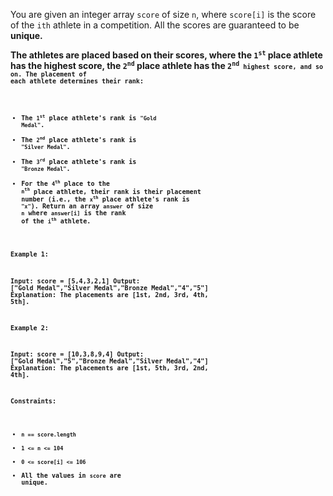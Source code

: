 You are given an integer array <code>score</code> of size <code>n</code>, where <code>score[i]</code> is the score of the <code>ith</code> athlete in a competition. All the scores are guaranteed to be <strong>unique<strong>.

The athletes are <strong>placed<strong> based on their scores, where the <code>1<sup>st</sup></code> place athlete has the highest score, the <code>2<sup>nd</sup></code> place athlete has the <code>2<sup>nd</sup><code> highest score, and so on. The placement of each athlete determines their rank:

- The <code>1<sup>st</sup></code> place athlete's rank is <code>"Gold Medal"</code>.
- The <code>2<sup>nd</sup></code> place athlete's rank is <code>"Silver Medal"</code>.
- The <code>3<sup>rd</sup></code> place athlete's rank is <code>"Bronze Medal"</code>.
- For the <code>4<sup>th</sup></code> place to the <code>n<sup>th</sup></code> place athlete, their rank is their placement number (i.e., the <code>x<sup>th</sup></code> place athlete's rank is <code>"x"</code>).
Return an array <code>answer</code> of size <code>n</code> where <code>answer[i]</code> is the <strong>rank</strong> of the <code>i<sup>th</sup></code> athlete.


<strong>Example 1:</strong>

<strong>Input:</strong> score = [5,4,3,2,1]
<strong>Output:</strong> ["Gold Medal","Silver Medal","Bronze Medal","4","5"]
<strong>Explanation:</strong> The placements are [1st, 2nd, 3rd, 4th, 5th].

<strong>Example 2:</strong>

<strong>Input:</strong> score = [10,3,8,9,4]
<strong>Output:</strong> ["Gold Medal","5","Bronze Medal","Silver Medal","4"]
<strong>Explanation:</strong> The placements are [1st, 5th, 3rd, 2nd, 4th].

 
<strong>Constraints:</strong>

- <code>n == score.length</code>
- <code>1 <= n <= 104</code>
- <code>0 <= score[i] <= 106</code>
- All the values in <code>score</code> are <strong>unique</strong>.
